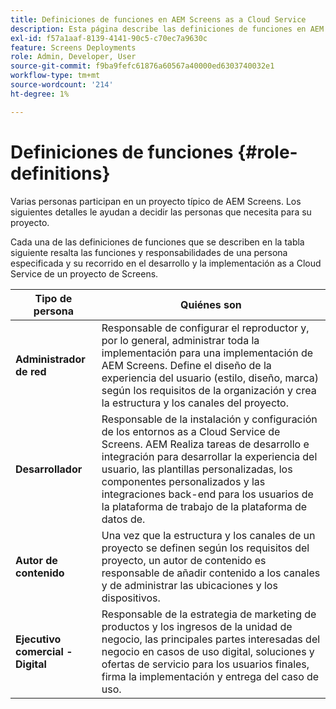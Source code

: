```yaml
---
title: Definiciones de funciones en AEM Screens as a Cloud Service
description: Esta página describe las definiciones de funciones en AEM Screens as a Cloud Service.
exl-id: f57a1aaf-8139-4141-90c5-c70ec7a9630c
feature: Screens Deployments
role: Admin, Developer, User
source-git-commit: f9ba9fefc61876a60567a40000ed6303740032e1
workflow-type: tm+mt
source-wordcount: '214'
ht-degree: 1%

---
```


# Definiciones de funciones {#role-definitions}

Varias personas participan en un proyecto típico de AEM Screens. Los siguientes detalles le ayudan a decidir las personas que necesita para su proyecto.

Cada una de las definiciones de funciones que se describen en la tabla siguiente resalta las funciones y responsabilidades de una persona especificada y su recorrido en el desarrollo y la implementación as a Cloud Service de un proyecto de Screens.

| Tipo de persona | Quiénes son |
|--- |--- |
| **Administrador de red** | Responsable de configurar el reproductor y, por lo general, administrar toda la implementación para una implementación de AEM Screens. Define el diseño de la experiencia del usuario (estilo, diseño, marca) según los requisitos de la organización y crea la estructura y los canales del proyecto. |
| **Desarrollador** | Responsable de la instalación y configuración de los entornos as a Cloud Service de Screens. AEM Realiza tareas de desarrollo e integración para desarrollar la experiencia del usuario, las plantillas personalizadas, los componentes personalizados y las integraciones back-end para los usuarios de la plataforma de trabajo de la plataforma de datos de. |
| **Autor de contenido** | Una vez que la estructura y los canales de un proyecto se definen según los requisitos del proyecto, un autor de contenido es responsable de añadir contenido a los canales y de administrar las ubicaciones y los dispositivos. |
| **Ejecutivo comercial - Digital** | Responsable de la estrategia de marketing de productos y los ingresos de la unidad de negocio, las principales partes interesadas del negocio en casos de uso digital, soluciones y ofertas de servicio para los usuarios finales, firma la implementación y entrega del caso de uso. |
